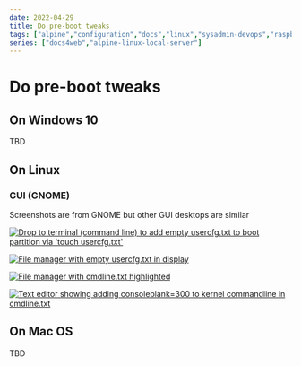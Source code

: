 ```yaml
---
date: 2022-04-29
title: Do pre-boot tweaks
tags: ["alpine","configuration","docs","linux","sysadmin-devops","raspberry-pi","sbc"]
series: ["docs4web","alpine-linux-local-server"]
---
```


# Do pre-boot tweaks

## On Windows 10

TBD

On Linux
--------

### GUI (GNOME)

Screenshots are from GNOME but other GUI desktops are similar

[![Drop to terminal (command line) to add empty usercfg.txt to boot partition via 'touch usercfg.txt'](16-terminal-add-empty-usercfg.txt-file-to-boot-partition.png)](16-terminal-add-empty-usercfg.txt-file-to-boot-partition.png)

[![File manager with empty usercfg.txt in display](17-file-manager-with-empty-usercfg.txt-in-display.png)](17-file-manager-with-empty-usercfg.txt-in-display.png)

[![File manager with cmdline.txt highlighted](18-file-manager-with-cmdline.txt-highlighted.png)](18-file-manager-with-cmdline.txt-highlighted.png)

[![Text editor showing adding consoleblank=300 to kernel commandline in cmdline.txt](19-text-editor-adding-consoleblank-to-kernel-command-line.png)](19-text-editor-adding-consoleblank-to-kernel-command-line.png)

## On Mac OS

TBD
